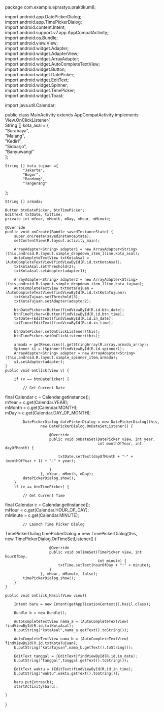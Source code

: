﻿package com.example.eprastyo.praktikum8;  
  
import android.app.DatePickerDialog;  
import android.app.TimePickerDialog;  
import android.content.Intent;  
import android.support.v7.app.AppCompatActivity;  
import android.os.Bundle;  
import android.view.View;  
import android.widget.Adapter;  
import android.widget.AdapterView;  
import android.widget.ArrayAdapter;  
import android.widget.AutoCompleteTextView;  
import android.widget.Button;  
import android.widget.DatePicker;  
import android.widget.EditText;  
import android.widget.Spinner;  
import android.widget.TimePicker;  
import android.widget.Toast;  
  
import java.util.Calendar;  
  
public class MainActivity extends AppCompatActivity implements View.OnClickListener{  
    String [] kota_asal = {  
            "Surabaya",  
            "Malang",  
            "Kediri",  
            "Sidoarjo",  
            "Banyuwangi"  
  };  
  
    String [] kota_tujuan ={  
            "Jakarta",  
            "Bogor",  
            "Bandung",  
            "Tangerang"  
  };  
  
    String [] armada;  
  
    Button btnDatePicker, btnTimePicker;  
    EditText txtDate, txtTime;  
    private int mYear, mMonth, mDay, mHour, mMinute;  
  
    @Override  
    public void onCreate(Bundle savedInstanceState) {  
        super.onCreate(savedInstanceState);  
        setContentView(R.layout.activity_main);  
  
        ArrayAdapter<String> adapter1 = new ArrayAdapter<String>(this,android.R.layout.simple_dropdown_item_1line,kota_asal);  
        AutoCompleteTextView txtKotaAsal = (AutoCompleteTextView)findViewById(R.id.txtKotaAsal);  
        txtKotaAsal.setThreshold(3);  
        txtKotaAsal.setAdapter(adapter1);  
  
        ArrayAdapter<String> adapter2 = new ArrayAdapter<String>(this,android.R.layout.simple_dropdown_item_1line,kota_tujuan);  
        AutoCompleteTextView txtKotaTujuan = (AutoCompleteTextView)findViewById(R.id.txtKotaTujuan);  
        txtKotaTujuan.setThreshold(3);  
        txtKotaTujuan.setAdapter(adapter2);  
  
        btnDatePicker=(Button)findViewById(R.id.btn_date);  
        btnTimePicker=(Button)findViewById(R.id.btn_time);  
        txtDate=(EditText)findViewById(R.id.in_date);  
        txtTime=(EditText)findViewById(R.id.in_time);  
  
        btnDatePicker.setOnClickListener(this);  
        btnTimePicker.setOnClickListener(this);  
  
        armada = getResources().getStringArray(R.array.armada_array);  
        Spinner s1 = (Spinner)findViewById(R.id.spinner1);  
        ArrayAdapter<String> adapter = new ArrayAdapter<String>(this,android.R.layout.simple_spinner_item,armada);  
        s1.setAdapter(adapter);  
    }  
    public void onClick(View v) {  
  
        if (v == btnDatePicker) {  
  
            // Get Current Date  
  final Calendar c = Calendar.getInstance();  
            mYear = c.get(Calendar.YEAR);  
            mMonth = c.get(Calendar.MONTH);  
            mDay = c.get(Calendar.DAY_OF_MONTH);  
  
  
            DatePickerDialog datePickerDialog = new DatePickerDialog(this,  
                    new DatePickerDialog.OnDateSetListener() {  
  
                        @Override  
                        public void onDateSet(DatePicker view, int year,  
                                              int monthOfYear, int dayOfMonth) {  
  
                            txtDate.setText(dayOfMonth + "-" + (monthOfYear + 1) + "-" + year);  
  
                        }  
                    }, mYear, mMonth, mDay);  
            datePickerDialog.show();  
        }  
        if (v == btnTimePicker) {  
  
            // Get Current Time  
  final Calendar c = Calendar.getInstance();  
            mHour = c.get(Calendar.HOUR_OF_DAY);  
            mMinute = c.get(Calendar.MINUTE);  
  
            // Launch Time Picker Dialog  
  TimePickerDialog timePickerDialog = new TimePickerDialog(this,  
                    new TimePickerDialog.OnTimeSetListener() {  
  
                        @Override  
                        public void onTimeSet(TimePicker view, int hourOfDay,  
                                              int minute) {  
                            txtTime.setText(hourOfDay + ":" + minute);  
                        }  
                    }, mHour, mMinute, false);  
            timePickerDialog.show();  
        }  
    }  
  
    public void onClick_Hasil(View view){  
  
        Intent baru = new Intent(getApplicationContext(),hasil.class);  
  
        Bundle b = new Bundle();  
  
        AutoCompleteTextView nama_a = (AutoCompleteTextView) findViewById(R.id.txtKotaAsal);  
        b.putString("kotaAsal",nama_a.getText().toString());  
  
        AutoCompleteTextView nama_b = (AutoCompleteTextView) findViewById(R.id.txtKotaTujuan);  
        b.putString("kotaTujuan",nama_b.getText().toString());  
  
        EditText tanggal = (EditText)findViewById(R.id.in_date);  
        b.putString("tanggal",tanggal.getText().toString());  
  
        EditText waktu = (EditText)findViewById(R.id.in_time);  
        b.putString("waktu",waktu.getText().toString());  
  
        baru.putExtras(b);  
        startActivity(baru);  
  
    }  
}
